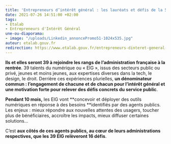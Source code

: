 ```yaml
---
title: 'Entrepreneurs d’intérêt général : les lauréats et défis de la 5e promotion'
date: 2021-07-26 14:51:00 +02:00
tags:
- Etalab
- Entrepreneurs d'Intérêt Général
une-ou-diaporama:
- image: "/uploads/Linkedin_annoncePromo51-1024x535.jpg"
auteur: etalab.gouv.fr
redirection: https://www.etalab.gouv.fr/entrepreneurs-dinteret-general-laureats-et-defis-de-la-5eme-promotion
---
```


**Ils et elles seront 39 à rejoindre les rangs de l’administration française à la rentrée**. 39 talents du numérique ou « EIG », issus des secteurs public ou privé, jeunes et moins jeunes, aux expertises diverses dans la tech, le design, le droit. Derrière ces expériences plurielles, **un dénominateur commun : l’engagement de chacune et de chacun pour l’intérêt général et une motivation forte pour relever des défis concrets du service public**.

**Pendant 10 mois,** les EIG vont **concevoir et déployer des outils numériques en réponse à des besoins **identifiés par des agents publics. Les enjeux : mieux répondre aux nouvelles attentes des usagers, toucher plus de bénéficiaires, accroître les impacts, mieux diffuser certaines solutions…

C’est **aux côtés de ces agents publics, au cœur de leurs administrations **respectives, que les 39 EIG relèveront** 16 défis**.

<div class="lien-important"><p><a href="https://www.etalab.gouv.fr/entrepreneurs-dinteret-general-laureats-et-defis-de-la-5eme-promotion/>Lire la suite sur etalab.gouv.fr</a></p></div>